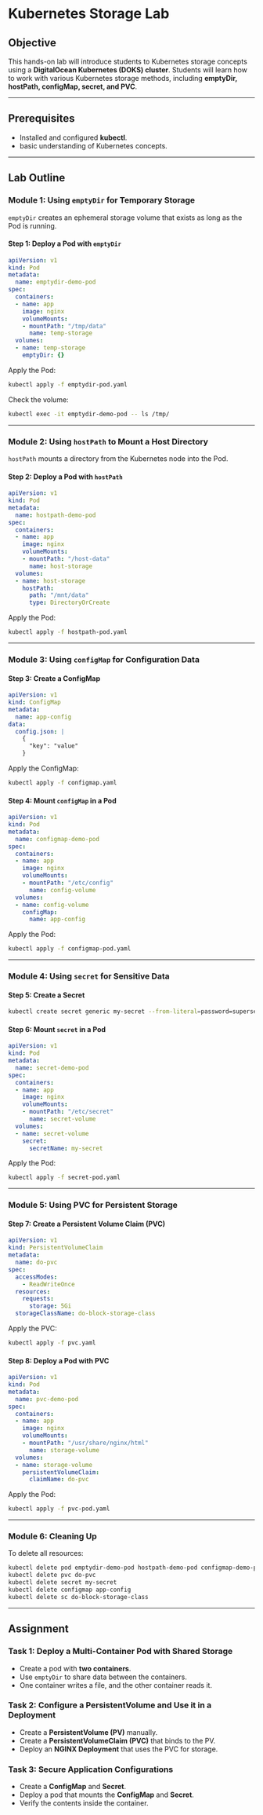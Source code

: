 # **Kubernetes Storage Lab**

## **Objective**
This hands-on lab will introduce students to Kubernetes storage concepts using a **DigitalOcean Kubernetes (DOKS) cluster**. Students will learn how to work with various Kubernetes storage methods, including **emptyDir, hostPath, configMap, secret, and PVC**.

---

## **Prerequisites**
-  Installed and configured **kubectl**.
-  basic understanding of Kubernetes concepts.

---

## **Lab Outline**
### **Module 1: Using `emptyDir` for Temporary Storage**
`emptyDir` creates an ephemeral storage volume that exists as long as the Pod is running.

#### **Step 1: Deploy a Pod with `emptyDir`**
```yaml
apiVersion: v1
kind: Pod
metadata:
  name: emptydir-demo-pod
spec:
  containers:
  - name: app
    image: nginx
    volumeMounts:
    - mountPath: "/tmp/data"
      name: temp-storage
  volumes:
  - name: temp-storage
    emptyDir: {}
```
Apply the Pod:
```sh
kubectl apply -f emptydir-pod.yaml
```
Check the volume:
```sh
kubectl exec -it emptydir-demo-pod -- ls /tmp/
```

---

### **Module 2: Using `hostPath` to Mount a Host Directory**
`hostPath` mounts a directory from the Kubernetes node into the Pod.

#### **Step 2: Deploy a Pod with `hostPath`**
```yaml
apiVersion: v1
kind: Pod
metadata:
  name: hostpath-demo-pod
spec:
  containers:
  - name: app
    image: nginx
    volumeMounts:
    - mountPath: "/host-data"
      name: host-storage
  volumes:
  - name: host-storage
    hostPath:
      path: "/mnt/data"
      type: DirectoryOrCreate
```
Apply the Pod:
```sh
kubectl apply -f hostpath-pod.yaml
```

---

### **Module 3: Using `configMap` for Configuration Data**

#### **Step 3: Create a ConfigMap**
```yaml
apiVersion: v1
kind: ConfigMap
metadata:
  name: app-config
data:
  config.json: |
    {
      "key": "value"
    }
```
Apply the ConfigMap:
```sh
kubectl apply -f configmap.yaml
```

#### **Step 4: Mount `configMap` in a Pod**
```yaml
apiVersion: v1
kind: Pod
metadata:
  name: configmap-demo-pod
spec:
  containers:
  - name: app
    image: nginx
    volumeMounts:
    - mountPath: "/etc/config"
      name: config-volume
  volumes:
  - name: config-volume
    configMap:
      name: app-config
```
Apply the Pod:
```sh
kubectl apply -f configmap-pod.yaml
```

---

### **Module 4: Using `secret` for Sensitive Data**

#### **Step 5: Create a Secret**
```sh
kubectl create secret generic my-secret --from-literal=password=supersecret
```

#### **Step 6: Mount `secret` in a Pod**
```yaml
apiVersion: v1
kind: Pod
metadata:
  name: secret-demo-pod
spec:
  containers:
  - name: app
    image: nginx
    volumeMounts:
    - mountPath: "/etc/secret"
      name: secret-volume
  volumes:
  - name: secret-volume
    secret:
      secretName: my-secret
```
Apply the Pod:
```sh
kubectl apply -f secret-pod.yaml
```

---

### **Module 5: Using PVC for Persistent Storage**

#### **Step 7: Create a Persistent Volume Claim (PVC)**
```yaml
apiVersion: v1
kind: PersistentVolumeClaim
metadata:
  name: do-pvc
spec:
  accessModes:
    - ReadWriteOnce
  resources:
    requests:
      storage: 5Gi
  storageClassName: do-block-storage-class
```
Apply the PVC:
```sh
kubectl apply -f pvc.yaml
```

#### **Step 8: Deploy a Pod with PVC**
```yaml
apiVersion: v1
kind: Pod
metadata:
  name: pvc-demo-pod
spec:
  containers:
  - name: app
    image: nginx
    volumeMounts:
    - mountPath: "/usr/share/nginx/html"
      name: storage-volume
  volumes:
  - name: storage-volume
    persistentVolumeClaim:
      claimName: do-pvc
```
Apply the Pod:
```sh
kubectl apply -f pvc-pod.yaml
```

---

### **Module 6: Cleaning Up**
To delete all resources:
```sh
kubectl delete pod emptydir-demo-pod hostpath-demo-pod configmap-demo-pod secret-demo-pod pvc-demo-pod
kubectl delete pvc do-pvc
kubectl delete secret my-secret
kubectl delete configmap app-config
kubectl delete sc do-block-storage-class
```

---

## **Assignment**
### **Task 1: Deploy a Multi-Container Pod with Shared Storage**
- Create a pod with **two containers**.
- Use `emptyDir` to share data between the containers.
- One container writes a file, and the other container reads it.

### **Task 2: Configure a PersistentVolume and Use it in a Deployment**
- Create a **PersistentVolume (PV)** manually.
- Create a **PersistentVolumeClaim (PVC)** that binds to the PV.
- Deploy an **NGINX Deployment** that uses the PVC for storage.

### **Task 3: Secure Application Configurations**
- Create a **ConfigMap** and **Secret**.
- Deploy a pod that mounts the **ConfigMap** and **Secret**.
- Verify the contents inside the container.


